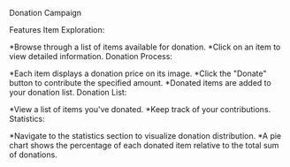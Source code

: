 Donation Campaign

Features
Item Exploration:

*Browse through a list of items available for donation.
*Click on an item to view detailed information.
Donation Process:

*Each item displays a donation price on its image.
*Click the "Donate" button to contribute the specified amount.
*Donated items are added to your donation list.
Donation List:

*View a list of items you've donated.
*Keep track of your contributions.
Statistics:

*Navigate to the statistics section to visualize donation distribution.
*A pie chart shows the percentage of each donated item relative to the total sum of donations.